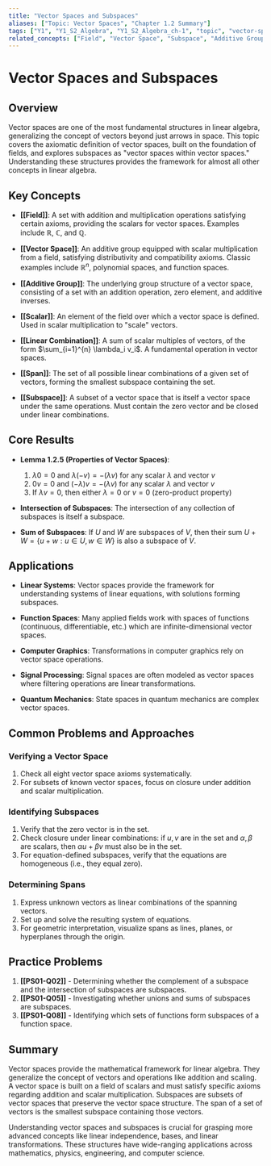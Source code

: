 ```yaml
---
title: "Vector Spaces and Subspaces"
aliases: ["Topic: Vector Spaces", "Chapter 1.2 Summary"]
tags: ["Y1", "Y1_S2_Algebra", "Y1_S2_Algebra_ch-1", "topic", "vector-space", "subspace", "field", "linear-combination", "span", "algebraic-structure", "linear-algebra"]
related_concepts: ["Field", "Vector Space", "Subspace", "Additive Group", "Linear Combination", "Span", "Scalar"]
---
```


# Vector Spaces and Subspaces

## Overview
Vector spaces are one of the most fundamental structures in linear algebra, generalizing the concept of vectors beyond just arrows in space. This topic covers the axiomatic definition of vector spaces, built on the foundation of fields, and explores subspaces as "vector spaces within vector spaces." Understanding these structures provides the framework for almost all other concepts in linear algebra.

## Key Concepts
- **[[Field]]**: A set with addition and multiplication operations satisfying certain axioms, providing the scalars for vector spaces. Examples include $\mathbb{R}$, $\mathbb{C}$, and $\mathbb{Q}$.

- **[[Vector Space]]**: An additive group equipped with scalar multiplication from a field, satisfying distributivity and compatibility axioms. Classic examples include $\mathbb{R}^n$, polynomial spaces, and function spaces.

- **[[Additive Group]]**: The underlying group structure of a vector space, consisting of a set with an addition operation, zero element, and additive inverses.

- **[[Scalar]]**: An element of the field over which a vector space is defined. Used in scalar multiplication to "scale" vectors.

- **[[Linear Combination]]**: A sum of scalar multiples of vectors, of the form $\sum_{i=1}^{n} \lambda_i v_i$. A fundamental operation in vector spaces.

- **[[Span]]**: The set of all possible linear combinations of a given set of vectors, forming the smallest subspace containing the set.

- **[[Subspace]]**: A subset of a vector space that is itself a vector space under the same operations. Must contain the zero vector and be closed under linear combinations.

## Core Results
- **Lemma 1.2.5 (Properties of Vector Spaces)**: 
  1. $\lambda 0 = 0$ and $\lambda(-v) = -(\lambda v)$ for any scalar $\lambda$ and vector $v$
  2. $0v = 0$ and $(-\lambda)v = -(\lambda v)$ for any scalar $\lambda$ and vector $v$
  3. If $\lambda v = 0$, then either $\lambda = 0$ or $v = 0$ (zero-product property)

- **Intersection of Subspaces**: The intersection of any collection of subspaces is itself a subspace.

- **Sum of Subspaces**: If $U$ and $W$ are subspaces of $V$, then their sum $U + W = \{u + w : u \in U, w \in W\}$ is also a subspace of $V$.

## Applications
- **Linear Systems**: Vector spaces provide the framework for understanding systems of linear equations, with solutions forming subspaces.

- **Function Spaces**: Many applied fields work with spaces of functions (continuous, differentiable, etc.) which are infinite-dimensional vector spaces.

- **Computer Graphics**: Transformations in computer graphics rely on vector space operations.

- **Signal Processing**: Signal spaces are often modeled as vector spaces where filtering operations are linear transformations.

- **Quantum Mechanics**: State spaces in quantum mechanics are complex vector spaces.

## Common Problems and Approaches
### Verifying a Vector Space
1. Check all eight vector space axioms systematically.
2. For subsets of known vector spaces, focus on closure under addition and scalar multiplication.

### Identifying Subspaces
1. Verify that the zero vector is in the set.
2. Check closure under linear combinations: if $u, v$ are in the set and $\alpha, \beta$ are scalars, then $\alpha u + \beta v$ must also be in the set.
3. For equation-defined subspaces, verify that the equations are homogeneous (i.e., they equal zero).

### Determining Spans
1. Express unknown vectors as linear combinations of the spanning vectors.
2. Set up and solve the resulting system of equations.
3. For geometric interpretation, visualize spans as lines, planes, or hyperplanes through the origin.

## Practice Problems
1. **[[PS01-Q02]]** - Determining whether the complement of a subspace and the intersection of subspaces are subspaces.
2. **[[PS01-Q05]]** - Investigating whether unions and sums of subspaces are subspaces.
3. **[[PS01-Q08]]** - Identifying which sets of functions form subspaces of a function space.

## Summary
Vector spaces provide the mathematical framework for linear algebra. They generalize the concept of vectors and operations like addition and scaling. A vector space is built on a field of scalars and must satisfy specific axioms regarding addition and scalar multiplication. Subspaces are subsets of vector spaces that preserve the vector space structure. The span of a set of vectors is the smallest subspace containing those vectors.

Understanding vector spaces and subspaces is crucial for grasping more advanced concepts like linear independence, bases, and linear transformations. These structures have wide-ranging applications across mathematics, physics, engineering, and computer science.
